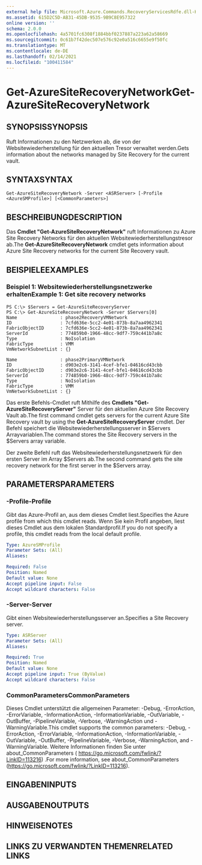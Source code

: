 ```yaml
---
external help file: Microsoft.Azure.Commands.RecoveryServicesRdfe.dll-Help.xml
ms.assetid: 615D2C5D-AB31-45DB-9535-9B9C8E957322
online version: ''
schema: 2.0.0
ms.openlocfilehash: 4a5701fc6308f1884bbf0237887a223a62a58669
ms.sourcegitcommit: 0c61b7f42dec507e576c92e0a516c6655e9f50fc
ms.translationtype: MT
ms.contentlocale: de-DE
ms.lasthandoff: 02/14/2021
ms.locfileid: "100411584"
---
```

# <span data-ttu-id="6ee02-101">Get-AzureSiteRecoveryNetwork</span><span class="sxs-lookup"><span data-stu-id="6ee02-101">Get-AzureSiteRecoveryNetwork</span></span>

## <span data-ttu-id="6ee02-102">SYNOPSIS</span><span class="sxs-lookup"><span data-stu-id="6ee02-102">SYNOPSIS</span></span>
<span data-ttu-id="6ee02-103">Ruft Informationen zu den Netzwerken ab, die von der Websitewiederherstellung für den aktuellen Tresor verwaltet werden.</span><span class="sxs-lookup"><span data-stu-id="6ee02-103">Gets information about the networks managed by Site Recovery for the current vault.</span></span>

## <span data-ttu-id="6ee02-104">SYNTAX</span><span class="sxs-lookup"><span data-stu-id="6ee02-104">SYNTAX</span></span>

```
Get-AzureSiteRecoveryNetwork -Server <ASRServer> [-Profile <AzureSMProfile>] [<CommonParameters>]
```

## <span data-ttu-id="6ee02-105">BESCHREIBUNG</span><span class="sxs-lookup"><span data-stu-id="6ee02-105">DESCRIPTION</span></span>
<span data-ttu-id="6ee02-106">Das **Cmdlet "Get-AzureSiteRecoveryNetwork"** ruft Informationen zu Azure Site Recovery Networks für den aktuellen Websitewiederherstellungstresor ab.</span><span class="sxs-lookup"><span data-stu-id="6ee02-106">The **Get-AzureSiteRecoveryNetwork** cmdlet gets information about Azure Site Recovery networks for the current Site Recovery vault.</span></span>

## <span data-ttu-id="6ee02-107">BEISPIELE</span><span class="sxs-lookup"><span data-stu-id="6ee02-107">EXAMPLES</span></span>

### <span data-ttu-id="6ee02-108">Beispiel 1: Websitewiederherstellungsnetzwerke erhalten</span><span class="sxs-lookup"><span data-stu-id="6ee02-108">Example 1: Get site recovery networks</span></span>
```
PS C:\> $Servers = Get-AzureSiteRecoveryServer
PS C:\> Get-AzureSiteRecoveryNetwork -Server $Servers[0]
Name                : phase2RecoveryVMNetwork
ID                  : 7cfd636e-5cc2-4e01-873b-8a7aa4962341
FabricObjectID      : 7cfd636e-5cc2-4e01-873b-8a7aa4962341
ServerId            : 774859b0-1966-48cc-9df7-759c441b7a8c
Type                : NoIsolation
FabricType          : VMM
VmNetworkSubnetList : {}

Name                : phase2PrimaryVMNetwork
ID                  : d903e2c6-3141-4cef-bfe1-04616cd43cbb
FabricObjectID      : d903e2c6-3141-4cef-bfe1-04616cd43cbb
ServerId            : 774859b0-1966-48cc-9df7-759c441b7a8c
Type                : NoIsolation
FabricType          : VMM
VmNetworkSubnetList : {}
```

<span data-ttu-id="6ee02-109">Das erste Befehls-Cmdlet ruft Mithilfe des **Cmdlets "Get-AzureSiteRecoveryServer"** Server für den aktuellen Azure Site Recovery Vault ab.</span><span class="sxs-lookup"><span data-stu-id="6ee02-109">The first command cmdlet gets servers for the current Azure Site Recovery vault by using the **Get-AzureSiteRecoveryServer** cmdlet.</span></span>
<span data-ttu-id="6ee02-110">Der Befehl speichert die Websitewiederherstellungsserver in $Servers Arrayvariablen.</span><span class="sxs-lookup"><span data-stu-id="6ee02-110">The command stores the Site Recovery servers in the $Servers array variable.</span></span>

<span data-ttu-id="6ee02-111">Der zweite Befehl ruft das Websitewiederherstellungsnetzwerk für den ersten Server im Array $Servers ab.</span><span class="sxs-lookup"><span data-stu-id="6ee02-111">The second command gets the site recovery network for the first server in the $Servers array.</span></span>

## <span data-ttu-id="6ee02-112">PARAMETERS</span><span class="sxs-lookup"><span data-stu-id="6ee02-112">PARAMETERS</span></span>

### <span data-ttu-id="6ee02-113">-Profile</span><span class="sxs-lookup"><span data-stu-id="6ee02-113">-Profile</span></span>
<span data-ttu-id="6ee02-114">Gibt das Azure-Profil an, aus dem dieses Cmdlet liest.</span><span class="sxs-lookup"><span data-stu-id="6ee02-114">Specifies the Azure profile from which this cmdlet reads.</span></span>
<span data-ttu-id="6ee02-115">Wenn Sie kein Profil angeben, liest dieses Cmdlet aus dem lokalen Standardprofil.</span><span class="sxs-lookup"><span data-stu-id="6ee02-115">If you do not specify a profile, this cmdlet reads from the local default profile.</span></span>

```yaml
Type: AzureSMProfile
Parameter Sets: (All)
Aliases: 

Required: False
Position: Named
Default value: None
Accept pipeline input: False
Accept wildcard characters: False
```

### <span data-ttu-id="6ee02-116">-Server</span><span class="sxs-lookup"><span data-stu-id="6ee02-116">-Server</span></span>
<span data-ttu-id="6ee02-117">Gibt einen Websitewiederherstellungsserver an.</span><span class="sxs-lookup"><span data-stu-id="6ee02-117">Specifies a Site Recovery server.</span></span>

```yaml
Type: ASRServer
Parameter Sets: (All)
Aliases: 

Required: True
Position: Named
Default value: None
Accept pipeline input: True (ByValue)
Accept wildcard characters: False
```

### <span data-ttu-id="6ee02-118">CommonParameters</span><span class="sxs-lookup"><span data-stu-id="6ee02-118">CommonParameters</span></span>
<span data-ttu-id="6ee02-119">Dieses Cmdlet unterstützt die allgemeinen Parameter: -Debug, -ErrorAction, -ErrorVariable, -InformationAction, -InformationVariable, -OutVariable, -OutBuffer, -PipelineVariable, -Verbose, -WarningAction und -WarningVariable.</span><span class="sxs-lookup"><span data-stu-id="6ee02-119">This cmdlet supports the common parameters: -Debug, -ErrorAction, -ErrorVariable, -InformationAction, -InformationVariable, -OutVariable, -OutBuffer, -PipelineVariable, -Verbose, -WarningAction, and -WarningVariable.</span></span> <span data-ttu-id="6ee02-120">Weitere Informationen finden Sie unter about_CommonParameters ( https://go.microsoft.com/fwlink/?LinkID=113216) .</span><span class="sxs-lookup"><span data-stu-id="6ee02-120">For more information, see about_CommonParameters (https://go.microsoft.com/fwlink/?LinkID=113216).</span></span>

## <span data-ttu-id="6ee02-121">EINGABEN</span><span class="sxs-lookup"><span data-stu-id="6ee02-121">INPUTS</span></span>

## <span data-ttu-id="6ee02-122">AUSGABEN</span><span class="sxs-lookup"><span data-stu-id="6ee02-122">OUTPUTS</span></span>

## <span data-ttu-id="6ee02-123">HINWEISE</span><span class="sxs-lookup"><span data-stu-id="6ee02-123">NOTES</span></span>

## <span data-ttu-id="6ee02-124">LINKS ZU VERWANDTEN THEMEN</span><span class="sxs-lookup"><span data-stu-id="6ee02-124">RELATED LINKS</span></span>




